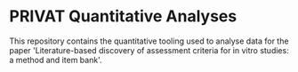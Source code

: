 # PRIVAT Quantitative Analyses
This repository contains the quantitative tooling used to analyse data for the paper 'Literature-based discovery of assessment criteria for in vitro studies: a method and item bank'.

